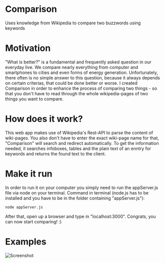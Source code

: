 # Comparison
Uses knowledge from Wikipedia to compare two buzzwords using keywords 

# Motivation
"What is better?" is a fundamental and frequently asked question in our everyday live. We compare nearly everything from computer and smartphones to cities and even forms of energy generation.
Unfortunately, there often is no simple answer to this question, because it always depends on certain criterias, that could be done better or worse.
I created Comparison in order to enhance the process of comparing two things - so that you don't have to read through the whole wikipedia-pages of two things you want to compare.

# How does it work?
This web app makes use of Wikipedia's Rest-API to parse the content of wiki-pages. You also don't have to enter the exact wiki-page name for that, "Comparison" will search and redirect automatically. To get the information needed, it searches infoboxes, tables and the plain text of an enntry for keywords and returns the found text to the client.


# Make it run
In order to run it on your computer you simply need to run the appServer.js file via node on your terminal.
Command in terminal (node.js has to be installed and you have to be in the folder containing "appServer.js"):
```
node appServer.js
```

After that, open up a browser and type in "localhost:3000". Congrats, you can now start comparing! :)

# Examples
![Screenshot](145195.jpg)
